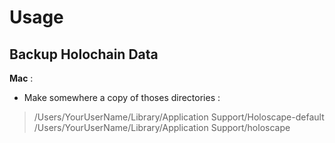 Usage
==

Backup Holochain Data
-

__Mac__ :
* Make somewhere a copy of thoses directories :   
> /Users/YourUserName/Library/Application Support/Holoscape-default   
> /Users/YourUserName/Library/Application Support/holoscape   
